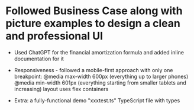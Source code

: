 # Followed Business Case along with picture examples to design a clean and professional UI

- Used ChatGPT for the financial amortization formula and added inline documentation for it

- Responsiveness - followed a mobile-first approach with only one breakpoint:
  @media max-width 600px (everything up to larger phones)
  @media min-width 601px (everything starting from smaller tablets and increasing)
  layout uses flex containers

- Extra: a fully-functional demo "xxxtest.ts" TypeScript file with types
